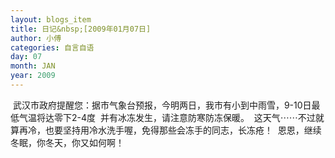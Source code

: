 ```yaml
---
layout: blogs_item
title: 日记&nbsp;[2009年01月07日]
author: 小傅
categories: 自言自语
day: 07
month: JAN
year: 2009
---
```




&nbsp;武汉市政府提醒您：据市气象台预报，今明两日，我市有小到中雨雪，9-10日最低气温将达零下2-4度
&nbsp;并有冰冻发生，请注意防寒防冻保暖。
&nbsp;这天气⋯⋯不过就算再冷，也要坚持用冷水洗手喔，免得那些会冻手的同志，长冻疮！
&nbsp;恩恩，继续冬眠，你冬天，你又如何啊！


